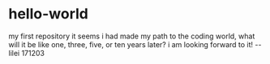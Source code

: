 # hello-world
my first repository
it seems i had made my path to the coding world, what will it be like one, three, five, or ten years later? i am looking forward to it!
--lilei 171203
